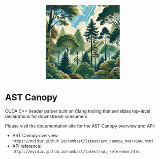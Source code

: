 <div align="center"><img src="static/canopy.png" width="240"/></div>

# AST Canopy

CUDA C++ header parser built on Clang tooling that serializes top-level declarations for downstream consumers.

Please visit the documentation site for the AST Canopy overview and API:

- AST Canopy overview: `https://nvidia.github.io/numbast/latest/ast_canopy_overview.html`
- API reference: `https://nvidia.github.io/numbast/latest/api_reference.html`
